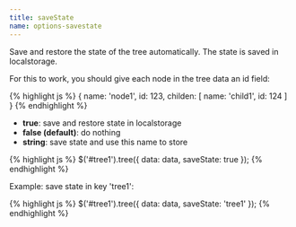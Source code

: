 ```yaml
---
title: saveState
name: options-savestate
---
```


Save and restore the state of the tree automatically. The state is saved in localstorage.

For this to work, you should give each node in the tree data an id field:

{% highlight js %}
{
name: 'node1',
id: 123,
childen: [
name: 'child1',
id: 124
]
}
{% endhighlight %}

-   **true**: save and restore state in localstorage
-   **false (default)**: do nothing
-   **string**: save state and use this name to store

{% highlight js %}
$('#tree1').tree({
data: data,
saveState: true
});
{% endhighlight %}

Example: save state in key 'tree1':

{% highlight js %}
$('#tree1').tree({
data: data,
saveState: 'tree1'
});
{% endhighlight %}
